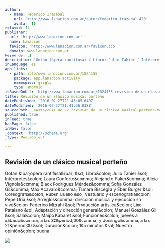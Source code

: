 ```yaml
---
author:
  - name: Federico Irazábal
    url: 'http://www.lanacion.com.ar/autor/federico-irazabal-420'
    avatar: {}
related: []
publisher:
  url: 'http://www.lanacion.com.ar'
  name: Lanacion
  favicon: 'http://www.lanacion.com.ar/favicon.ico'
  domain: www.lanacion.com.ar
keywords: []
description: 'Gotán (ópera rantifusa) / Libro: Julio Tahier / Intérpretes: Laura Conforte, Alejandro Paker, Alicia Vignola, Black Rodríguez Méndez, Sofía González Gil, Max Acavallo, Tamara Bisceglia y Eber Burger / Coreografía: Rubén Cuello / Vestuario y escenografía: Pepe Uría / Arreglos, dirección musical y ejecución en vivo: Federico Mizrahi / Producción artística: Lino Patalano / Adaptación y dirección general: Manuel González Gil / Sala: Maipo Kabaret / Funciones: jueves a sábado, a las 22.30, y domingo, a las 21.30 / Duración: 105 minutos / Nuestra opinión: buena'
inLanguage: es
app_links:
  - path: http/www.lanacion.com.ar/1824155
    package: app.lanacion.activity
    namespace: google
    type: android
isBasedOnUrl: 'http://www.lanacion.com.ar/1824155-revision-de-un-clasico-musical-porteno'
title: Revisión de un clásico musical porteño
datePublished: '2016-02-27T21:45:05.640Z'
dateModified: '2016-02-27T21:41:56.038Z'
sourcePath: _posts/2016-02-27-revision-de-un-clasico-musical-porteno.md
published: true
inFeed: true
hasPage: false
inNav: false
_context: 'http://schema.org'
_type: MediaObject

---
```

<article style=""><h1>Revisión de un clásico musical porteño</h1><p>Gotán &amp;lpar;ópera rantifusa&amp;rpar; &amp;sol; Libro&amp;colon; Julio Tahier &amp;sol; Intérpretes&amp;colon; Laura Conforte&amp;comma; Alejandro Paker&amp;comma; Alicia Vignola&amp;comma; Black Rodríguez Méndez&amp;comma; Sofía González Gil&amp;comma; Max Acavallo&amp;comma; Tamara Bisceglia y Eber Burger &amp;sol; Coreografía&amp;colon; Rubén Cuello &amp;sol; Vestuario y escenografía&amp;colon; Pepe Uría &amp;sol; Arreglos&amp;comma; dirección musical y ejecución en vivo&amp;colon; Federico Mizrahi &amp;sol; Producción artística&amp;colon; Lino Patalano &amp;sol; Adaptación y dirección general&amp;colon; Manuel González Gil &amp;sol; Sala&amp;colon; Maipo Kabaret &amp;sol; Funciones&amp;colon; jueves a sábado&amp;comma; a las 22&amp;period;30&amp;comma; y domingo&amp;comma; a las 21&amp;period;30 &amp;sol; Duración&amp;colon; 105 minutos &amp;sol; Nuestra opinión&amp;colon; buena</p><img src="http://bucket.glanacion.com/anexos/fotos/86/2084986.jpg" /></article>